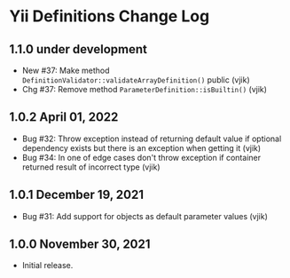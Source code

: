 # Yii Definitions Change Log

## 1.1.0 under development

- New #37: Make method `DefinitionValidator::validateArrayDefinition()` public (vjik)
- Chg #37: Remove method `ParameterDefinition::isBuiltin()` (vjik)

## 1.0.2 April 01, 2022

- Bug #32: Throw exception instead of returning default value if optional dependency exists but there is an exception
  when getting it (vjik)
- Bug #34: In one of edge cases don't throw exception if container returned result of incorrect type (vjik)

## 1.0.1 December 19, 2021

- Bug #31: Add support for objects as default parameter values (vjik)

## 1.0.0 November 30, 2021

- Initial release.
